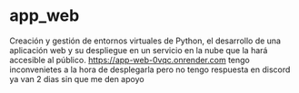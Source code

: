# app_web
Creación y gestión de entornos virtuales de Python, el desarrollo de una aplicación web y su despliegue en un servicio en la nube que la hará accesible al público.
https://app-web-0vqc.onrender.com     tengo inconvenietes a la hora de desplegarla pero no tengo respuesta en discord ya van 2 dias sin que me den apoyo